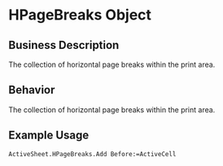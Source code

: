 # HPageBreaks Object

## Business Description
The collection of horizontal page breaks within the print area.

## Behavior
The collection of horizontal page breaks within the print area.

## Example Usage
```vba
ActiveSheet.HPageBreaks.Add Before:=ActiveCell
```